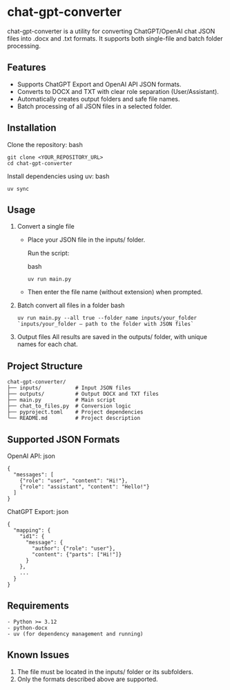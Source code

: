 # chat-gpt-converter
chat-gpt-converter is a utility for converting ChatGPT/OpenAI chat JSON files into .docx and .txt formats. It supports both single-file and batch folder processing.

## Features
- Supports ChatGPT Export and OpenAI API JSON formats.
- Converts to DOCX and TXT with clear role separation (User/Assistant).
- Automatically creates output folders and safe file names.
- Batch processing of all JSON files in a selected folder.

## Installation
Clone the repository:
bash
```
git clone <YOUR_REPOSITORY_URL>
cd chat-gpt-converter
```

Install dependencies using uv:
bash
```
uv sync
```

## Usage
1. Convert a single file
    - Place your JSON file in the inputs/ folder.

      Run the script:

      bash
      ```
      uv run main.py
      ```
    - Then enter the file name (without extension) when prompted.

2. Batch convert all files in a folder
    bash
    ```
    uv run main.py --all true --folder_name inputs/your_folder
    `inputs/your_folder — path to the folder with JSON files`

3. Output files
    All results are saved in the outputs/ folder, with unique names for each chat.

## Project Structure

    chat-gpt-converter/
    ├── inputs/           # Input JSON files
    ├── outputs/          # Output DOCX and TXT files
    ├── main.py           # Main script
    ├── chat_to_files.py  # Conversion logic
    ├── pyproject.toml    # Project dependencies
    └── README.md         # Project description


## Supported JSON Formats
OpenAI API:
json
```
{
  "messages": [
    {"role": "user", "content": "Hi!"},
    {"role": "assistant", "content": "Hello!"}
  ]
}
```
ChatGPT Export:
json
```
{
  "mapping": {
    "id1": {
      "message": {
        "author": {"role": "user"},
        "content": {"parts": ["Hi!"]}
      }
    },
    ...
  }
}
```

## Requirements
    - Python >= 3.12
    - python-docx
    - uv (for dependency management and running)

## Known Issues
1. The file must be located in the inputs/ folder or its subfolders.
2. Only the formats described above are supported.
